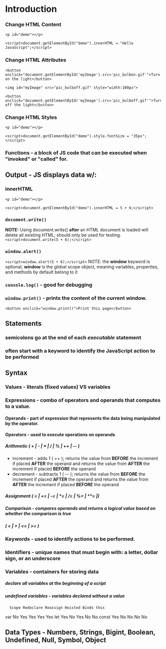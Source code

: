 # Introduction

### Change HTML Content
```
<p id="demo"></p>

<script>document.getElementById("demo").innerHTML = "Hello JavaScript";</script>
```

### Change HTML Attributes
```
<button onclick="document.getElementById('myImage').src='pic_bulbon.gif'">Turn on the light</button>

<img id="myImage" src="pic_bulboff.gif" style="width:100px">

<button onclick="document.getElementById('myImage').src='pic_bulboff.gif'">Turn off the light</button>
```

### Change HTML Styles
```
<p id="demo"></p>

<script>document.getElementById("demo").style.fontSize = "35px";</script>
```

### Functions - a block of JS code that can be executed when "invoked" or "called" for.

## Output - JS displays data w/:
 ### innerHTML 
   ```
   <p id="demo"></p>

   <script>document.getElementById("demo").innerHTML = 5 + 6;</script>
   ```
 ### `document.write()`
  **NOTE:** Using document.write() **after** an HTML document is loaded will delete all existing HTML; should only be used for testing.
   `<script>document.write(5 + 6);</script>` 
 ### `window.alert()`
  `<script>window.alert(5 + 6);</script>`
  NOTE: the **window** keyword is optional; **window** is the global scope object, meaning variables, properties, and methods by default belong to it
 ### `console.log()` - good for debugging
 ### `window.print()` - prints the content of the current window.
 `<button onclick="window.print()">Print this page</button>`

## Statements 
 ### semicolons go at the end of each *executable* statement
 ### often start with a keyword to identify the JavaScript action to be performed

## Syntax
 ### Values - literals (fixed values) VS variables

 ### Expressions - combo of operators and operands that computes to a value.

  #### Operands - part of expression that represents the data being manipulated by the operator.

  #### Operators - used to execute operations on operands

   ##### Arithmetic ( + | - | * | / | % | ++ | -- )
   - increment - adds 1 ( ++ ); returns the value from **BEFORE** the increment if placed **AFTER** the operand and returns the value from **AFTER** the increment if placed **BEFORE** the operand 
   - decrement - subtracts 1 ( -- ); returns the value from **BEFORE** the increment if placed **AFTER** the operand and returns the value from **AFTER** the increment if placed **BEFORE** the operand

   ##### Assignment ( = | += | -= | *= | /= | %= | **= |)

   ##### Comparison - compares operands and returns a logical value based on whether the comparison is true 
   ##### ( < | > | <= | >= )
 
 ### Keywords - used to identify actions to be performed.

 ### Identifiers - unique names that must begin with: a **letter**, **dollar sign**, or an **underscore**

 ### Variables - containers for storing data
  ##### declare all variables at the beginning of a script
  ##### undefined variables - variables declared without a value

      Scope Redeclare Reassign Hoisted Binds this
var	   No     Yes	    Yes	     Yes     Yes
let	   Yes 	  No	    Yes	     No	     No
const  Yes	  No	    No	     No      No

## Data Types - Numbers, Strings, Bigint, Boolean, Undefined, Null, Symbol, Object
